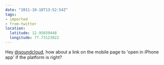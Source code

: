 ```yaml
---
date: "2011-10-18T13:52:54Z"
tags:
- imported
- from-twitter
location:
  latitude: 12.95659448
  longitude: 77.73123822
---
```

Hey [@soundcloud](/twitter/#/soundcloud), how about a link on the mobile page to 'open in iPhone app' if the platform is right?
